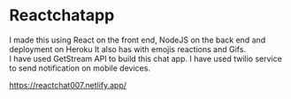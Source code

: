 # Reactchatapp

 I made this using React on the front end, NodeJS on the back end and deployment on Heroku It also has with emojis reactions and Gifs.        
 I have used GetStream API to build this chat app. I have used twilio service to send notification on mobile devices.     

https://reactchat007.netlify.app/ 
